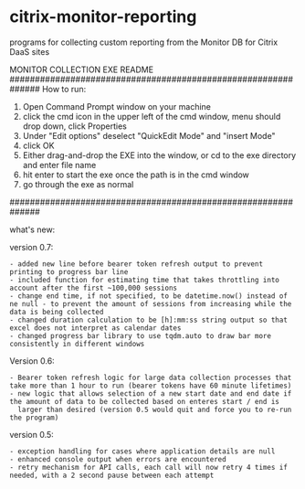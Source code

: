 # citrix-monitor-reporting
programs for collecting custom reporting from the Monitor DB for Citrix DaaS sites

MONITOR COLLECTION EXE README
##############################################################
How to run:
1. Open Command Prompt window on your machine
2. click the cmd icon in the upper left of the cmd window, menu should drop down, click Properties
3. Under "Edit options" deselect "QuickEdit Mode" and "insert Mode"
4. click OK
5. Either drag-and-drop the EXE into the window, or cd to the exe directory and enter file name
6. hit enter to start the exe once the path is in the cmd window
7. go through the exe as normal


##############################################################

what's new:

version 0.7:

	- added new line before bearer token refresh output to prevent printing to progress bar line
	- included function for estimating time that takes throttling into account after the first ~100,000 sessions
	- change end time, if not specified, to be datetime.now() instead of ne null - to prevent the amount of sessions from increasing while the data is being collected
	- changed duration calculation to be [h]:mm:ss string output so that excel does not interpret as calendar dates
	- changed progress bar library to use tqdm.auto to draw bar more consistently in different windows


Version 0.6: 

	- Bearer token refresh logic for large data collection processes that take more than 1 hour to run (bearer tokens have 60 minute lifetimes)
	- new logic that allows selection of a new start date and end date if the amount of data to be collected based on enteres start / end is
	  larger than desired (version 0.5 would quit and force you to re-run the program)


version 0.5:

	- exception handling for cases where application details are null
	- enhanced console output when errors are encountered
	- retry mechanism for API calls, each call will now retry 4 times if needed, with a 2 second pause between each attempt
